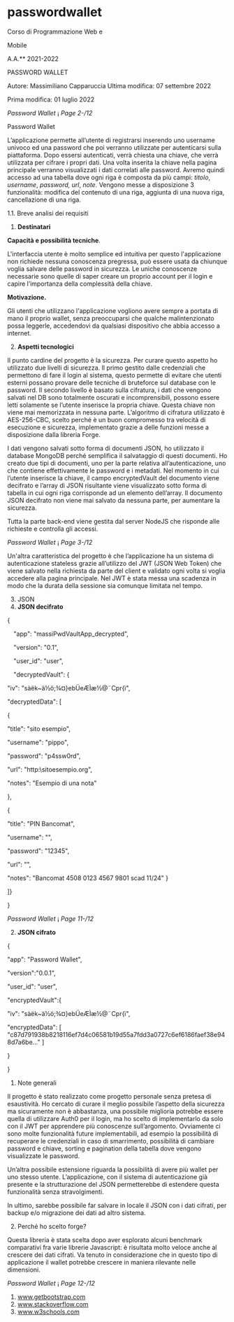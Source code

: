 # passwordwallet
Corso di Programmazione Web e 

Mobile 

A.A.** 2021-2022 

PASSWORD WALLET


Autore:  Massimiliano Capparuccia Ultima modifica:  07 settembre 2022 

Prima modifica:  01 luglio 2022 

*Password Wallet*   ¡ *Page 2-/12* 

Password Wallet 

L’applicazione permette all’utente di registrarsi inserendo uno username univoco ed una  password che poi verranno utilizzate per autenticarsi sulla piattaforma. Dopo essersi autenticati, verrà chiesta una chiave, che verrà utilizzata per cifrare i propri dati. Una volta inserita la chiave nella pagina principale verranno visualizzati i dati correlati alle password. Avremo quindi accesso ad una tabella dove ogni riga è composta da più campi: *titolo*, *username*, *password, url*, *note.* Vengono messe a disposizione 3 funzionalità: modifica del contenuto di una riga, aggiunta di una nuova riga, cancellazione di una riga. 

1.1.  Breve analisi dei requisiti

1. **Destinatari** 

**Capacità e possibilità tecniche**. 

L'interfaccia utente è molto semplice ed intuitiva per questo l'applicazione non richiede nessuna conoscenza pregressa, può essere usata da chiunque voglia salvare delle password in sicurezza. Le uniche conoscenze necessarie sono quelle di saper creare un proprio account per il login e capire l’importanza della complessità della chiave. 

**Motivazione.** 

Gli utenti che utilizzano l'applicazione vogliono avere sempre a portata di mano il proprio wallet, senza preoccuparsi che qualche malintenzionato possa leggerle, accedendovi da qualsiasi dispositivo che abbia accesso a internet. 

2. **Aspetti tecnologici** 

Il punto cardine del progetto è la sicurezza. Per curare questo aspetto ho utilizzato due livelli di sicurezza. Il primo gestito dalle credenziali che permettono di fare il login al sistema, questo permette di evitare che utenti esterni possano provare delle tecniche di bruteforce sul database con le password. Il secondo livello è basato sulla cifratura, i dati che vengono salvati nel DB sono totalmente oscurati e incomprensibili, possono essere letti solamente se l’utente inserisce la propria chiave. Questa chiave non viene mai memorizzata in nessuna parte. L’algoritmo di cifratura utilizzato è AES-256-CBC, scelto perché è un buon compromesso tra velocità di esecuzione e sicurezza, implementato grazie a delle funzioni messe a disposizione dalla libreria Forge.  

I dati vengono salvati sotto forma di documenti JSON, ho utilizzato il database MongoDB  perché semplifica il salvataggio di questi documenti. Ho creato due tipi di documenti, uno per la parte relativa all’autenticazione, uno che contiene effettivamente le password e i metadati. Nel momento in cui l’utente inserisce la chiave, il campo encryptedVault del documento viene decifrato e l’array di JSON risultante viene visualizzato sotto forma di tabella in cui ogni riga corrisponde ad un elemento dell’array. Il documento JSON decifrato non viene mai salvato da nessuna parte, per aumentare la sicurezza. 

Tutta la parte back-end viene gestita dal server NodeJS che risponde alle richieste e controlla gli accessi.  

*Password Wallet*   ¡ *Page 3-/12* 

Un'altra caratteristica del progetto è che l’applicazione ha un sistema di autenticazione stateless grazie all’utilizzo del JWT (JSON Web Token) che viene salvato nella richiesta da parte del client e validato ogni volta si voglia accedere alla pagina principale. Nel JWT è stata messa una scadenza in modo che la durata della sessione sia comunque limitata nel tempo. 


3. JSON 
1. **JSON decifrato** 

{ 

`  `"app": "massiPwdVaultApp\_decrypted", 

`  `"version": "0.1", 

`  `"user\_id": "user",  

`  `"decryptedVault": { 

"iv": "sàëk~ä½ö;¾¤}ebÜeÆÌæ½@¨Cpr{ì", 

"decryptedData": [ 

{ 

"title": "sito esempio", 

"username": "pippo", 

"password": "p4ssw0rd", 

"url": "http:\\sitoesempio.org",  

"notes": "Esempio di una nota"

}, 

{ 

"title": "PIN Bancomat", 

"username": "", 

"password": "12345", 

"url": "",  

"notes": "Bancomat 4508 0123 4567 9801 scad 11/24" } 

]} 

} 

*Password Wallet*   ¡ *Page 11-/12* 

2. **JSON cifrato** 

{ 

"app": "Password Wallet", 

"version":"0.0.1", 

"user\_id": "user", 

"encryptedVault":{ 

"iv": "sàëk~ä½ö;¾¤}ebÜeÆÌæ½@¨Cpr{ì",  

"encryptedData": [ "c87d791938b8218116ef7d4c06581b19d55a7fdd3a0727c6ef6186faef38e948d7a6be..." ] 

} 

} 

1. Note generali 

Il progetto è stato realizzato come progetto personale senza pretesa di esaustività. Ho cercato di curare il meglio possibile l’aspetto della sicurezza ma sicuramente non è abbastanza, una possibile miglioria potrebbe essere quella di utilizzare Auth0 per il login, ma ho scelto di implementarlo da solo con il JWT per apprendere più conoscenze sull’argomento.  Ovviamente ci sono molte funzionalità future implementabili, ad esempio la possibilità di recuperare le credenziali in caso di smarrimento, possibilità di cambiare password e chiave, sorting e pagination della tabella dove vengono visualizzate le password.  

Un’altra possibile estensione riguarda la possibilità di avere più wallet per uno stesso utente. L’applicazione, con il sistema di autenticazione già presente e la strutturazione del JSON permetterebbe di estendere questa funzionalità senza stravolgimenti.  

In ultimo, sarebbe possibile far salvare in locale il JSON con i dati cifrati, per backup e/o migrazione dei dati ad altro sistema.

2. Perché ho scelto forge?

Questa libreria è stata scelta dopo aver esplorato alcuni benchmark comparativi fra varie librerie Javascript: è risultata molto veloce anche al crescere dei dati cifrati. Va tenuto in considerazione che in questo tipo di applicazione il wallet potrebbe crescere in maniera rilevante nelle dimensioni.  

*Password Wallet*   ¡ *Page 12-/12* 

1) www.getbootstrap.com
1) www.stackoverflow.com
1) www.w3schools.com 
